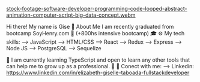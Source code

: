 [stock-footage-software-developer-programming-code-looped-abstract-animation-computer-script-big-data-concept.webm](https://user-images.githubusercontent.com/97916932/185256703-a349a2d8-bf50-4dbe-8ab5-581ab18d9273.webm)


Hi there! My name is Gise 👋
About Me
I am recently graduated from bootcamp SoyHenry.com 🚀 (+800hs intensive bootcamp) 🎓
⚙️ My tech skills:
--> JavaScript
--> HTML/CSS
--> React
--> Redux
--> Express
--> Node JS
--> PostgreSQL
--> Sequelize

🔬 I am currently learning TypeScript and open to learn any other tools that can help me to grow up as a professional. 🙌
💬 Conect with me:
--> Linkedin: https://www.linkedin.com/in/elizabeth-giselle-taboada-fullstackdeveloper

